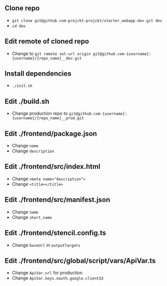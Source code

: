 ## Clone repo

- `git clone git@github.com-projckt:projckt/starter_webapp-dev.git dev`
- `cd dev`

## Edit remote of cloned repo

- Change to `git remote set-url origin git@github.com-{username}:{username}/{repo_name}__dev.git`

## Install dependencies

- `./init.sh`

## Edit ./build.sh

- Change production repo to `git@github.com-{username}:{username}/{repo_name}__prod.git`

## Edit ./frontend/package.json

- Change `name`
- Change `description`

## Edit ./frontend/src/index.html

- Change `<meta name="description">`
- Change `<title></title>`

## Edit ./frontend/src/manifest.json

- Change `name`
- Change `short_name`

## Edit ./frontend/stencil.config.ts

- Change `baseUrl` in `outputTargets`

## Edit ./frontend/src/global/script/vars/ApiVar.ts

- Change `ApiVar.url` for production
- Change `ApiVar.keys.oauth.google.clientId`
